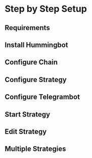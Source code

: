 # Step by Step Setup

## Requirements
## Install Hummingbot
## Configure Chain
## Configure Strategy
## Configure Telegrambot
## Start Strategy
## Edit Strategy
## Multiple Strategies